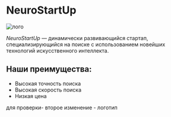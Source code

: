 # NeuroStartUp

![лого](https://ru.pinterest.com/pin/8022105579314273)

*NeuroStartUp* — динамически развивающийся стартап, специализирующийся на поиске с использованием 
 новейших технологий искусственного интеллекта.

## Наши преимущества:
* Высокая точность поиска
* Высокая скорость поиска
* Низкая цена


для проверки- второе изменение - логотип